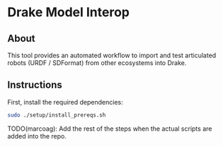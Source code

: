 # Drake Model Interop

## About

This tool provides an automated workflow to import and test articulated robots (URDF / SDFormat) from other ecosystems into Drake.

## Instructions

First, install the required dependencies:

```sh
sudo ./setup/install_prereqs.sh
```

TODO(marcoag): Add the rest of the steps when the actual scripts are added into the repo.

